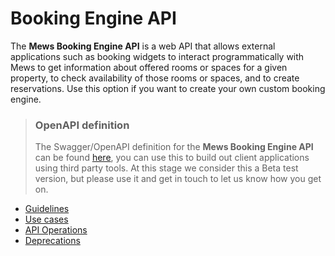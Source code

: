 # Booking Engine API

The __Mews Booking Engine API__ is a web API that allows external applications such as booking widgets to interact programmatically with Mews to get information about offered rooms or spaces for a given property, to check availability of those rooms or spaces, and to create reservations.
Use this option if you want to create your own custom booking engine.

> ### OpenAPI definition
> The Swagger/OpenAPI definition for the __Mews Booking Engine API__ can be found [here](https://api.mews.com/swagger/distributor/swagger.json), you can use this to build out client applications using third party tools. At this stage we consider this a Beta test version, but please use it and get in touch to let us know how you get on.

* [Guidelines](guidelines/README.md)
* [Use cases](use-cases/README.md)
* [API Operations](operations/README.md)
* [Deprecations](deprecations/README.md)
